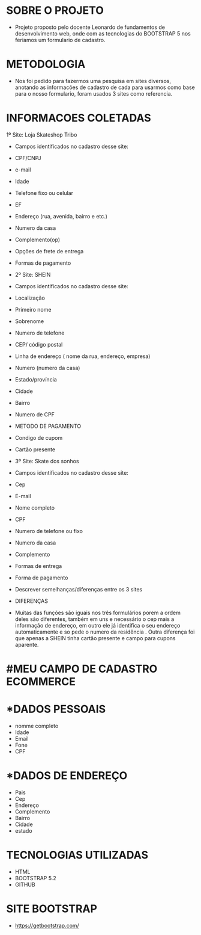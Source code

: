 # SOBRE O PROJETO
* Projeto proposto pelo docente Leonardo de fundamentos de desenvolvimento web, onde com as tecnologias do BOOTSTRAP 5 nos feriamos
um formulario de cadastro.

# METODOLOGIA
* Nos foi pedido para fazermos uma pesquisa em sites diversos, anotando as informacões de cadastro de cada  para usarmos como base para o nosso formulario, foram usados 3 sites como referencia.

# INFORMACOES COLETADAS
1º Site: Loja Skateshop Tribo

* Campos identificados no cadastro desse site:
* CPF/CNPJ
* e-mail
* Idade
* Telefone fixo ou celular
* EF
* Endereço (rua, avenida, bairro e etc.)
* Numero da casa
* Complemento(op)
* Opções de frete de entrega
* Formas de pagamento

* 2º Site: SHEIN
* Campos identificados no cadastro desse site:
* Localização
* Primeiro nome
* Sobrenome 
* Numero de telefone
* CEP/ código postal
* Linha de endereço ( nome da rua, endereço, empresa)
* Numero (numero da casa)
* Estado/província
* Cidade
* Bairro
* Numero de CPF
* METODO DE PAGAMENTO
* Condigo de cupom
* Cartão presente

* 3º Site: Skate dos sonhos

* Campos identificados no cadastro desse site:
* Cep
* E-mail
* Nome completo
* CPF
* Numero de telefone ou fixo
* Numero da casa
* Complemento
* Formas de entrega
* Forma de pagamento
* Descrever semelhanças/diferenças entre os 3 sites


* DIFERENÇAS
* Muitas das funções são iguais nos três formulários porem a ordem deles são diferentes, também em uns e necessário o cep mais a informação de endereço, em outro ele já identifica o seu endereço automaticamente e so pede o numero da residência . Outra diferença foi que apenas a SHEIN tinha cartão presente e campo para cupons aparente.

# #MEU CAMPO DE CADASTRO ECOMMERCE
# *DADOS PESSOAIS 
* nomme completo 
* Idade 
* Email 
* Fone 
* CPF

# *DADOS DE ENDEREÇO
* Pais 
* Cep
* Endereço 
* Complemento 
* Bairro
* Cidade
* estado

# TECNOLOGIAS UTILIZADAS 
* HTML 
* BOOTSTRAP 5.2
* GITHUB

# SITE BOOTSTRAP
* https://getbootstrap.com/